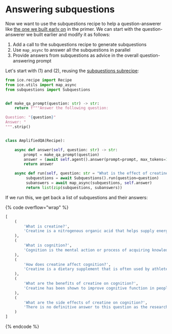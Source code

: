 # Answering subquestions

Now we want to use the subquestions recipe to help a question-answerer like [the one we built early on](../question-answering/q-and-a-about-short-texts.md) in the primer. We can start with the question-answerer we built earlier and modify it as follows:

1. Add a call to the subquestions recipe to generate subquestions
2. Use `map_async` to answer all the subquestions in parallel
3. Provide answers from subquestions as advice in the overall question-answering prompt

Let's start with (1) and (2), reusing the [subquestions subrecipe](asking-subquestions.md):

```python
from ice.recipe import Recipe
from ice.utils import map_async
from subquestions import Subquestions


def make_qa_prompt(question: str) -> str:
    return f"""Answer the following question:

Question: "{question}"
Answer: "
""".strip()


class AmplifiedQA(Recipe):

    async def answer(self, question: str) -> str:
        prompt = make_qa_prompt(question)
        answer = (await self.agent().answer(prompt=prompt, max_tokens=100)).strip('" ')
        return answer

    async def run(self, question: str = "What is the effect of creatine on cognition?"):
         subquestions = await Subquestions().run(question=question)
         subanswers = await map_async(subquestions, self.answer)
         return list(zip(subquestions, subanswers))
```

If we run this, we get back a list of subquestions and their answers:

{% code overflow="wrap" %}
```python
[
    (
        'What is creatine?',
        'Creatine is a nitrogenous organic acid that helps supply energy to cells, primarily in the muscles.'
    ),
    (
        'What is cognition?',
        'Cognition is the mental action or process of acquiring knowledge and understanding through thought, experience, and the senses.'
    ),
    (
        'How does creatine affect cognition?',
        'Creatine is a dietary supplement that is often used by athletes to improve their performance. Some research has suggested that it may also improve cognitive function, but the evidence is mixed. Some studies have found that creatine can improve memory and reaction time, while others have found no significant effects.'
    ),
    (
        'What are the benefits of creatine on cognition?',
        'Creatine has been shown to improve cognitive function in people with certain medical conditions, such as Parkinson’s disease and Alzheimer’s disease. It has also been shown to improve cognitive function in healthy adults.'
    ),
    (
        'What are the side effects of creatine on cognition?',
        'There is no definitive answer to this question as the research on the topic is inconclusive. Some studies suggest that creatine may improve cognitive function, while other studies have found no significant effects. More research is needed to determine the potential cognitive effects of creatine.'
    )
]
```
{% endcode %}
